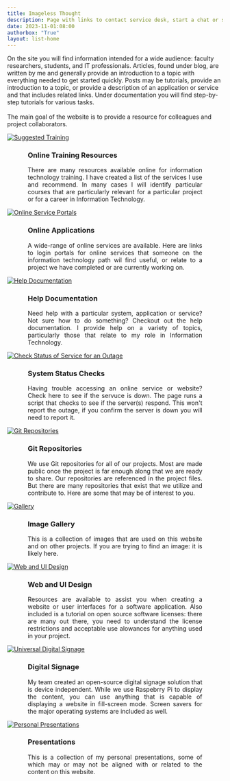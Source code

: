 ```yaml
---
title: Imageless Thought
description: Page with links to contact service desk, start a chat or submit a ticket.
date: 2023-11-01:08:00
authorbox: "True"
layout: list-home
---
```

<p class="welcome-box">On the site you will find information intended for a wide audience: faculty researchers, students, and IT professionals. Articles, found under blog, are written by me and generally provide an introduction to a topic with everything needed to get started quickly. Posts may be tutorials, provide an introduction to a topic, or provide a description of an application or service and that includes related links.  Under documentation you will find step-by-step tutorials for various tasks.<br><br>
The main goal of the website is to provide a resource for colleagues and project collaborators.</p>
<!-- <h1 style="margin: 2.5rem 0;" class="main__title">Projects</h1> -->
<div class="service-desk-container">
<div class="service-desk">
<div class="img-container">
<a href="/mbaggett/training" alt="Suggested Training" title="Suggested Training">
<img src="/mbaggett/gallery/images/training.svg" alt="Suggested Training">
</a>
</div>
<div style="margin: 0 3rem;">
<h3 class="nomobile">Online Training Resources</h3>
<p class="nomobile" style="text-align: justify">There are many resources available online for information technology training.  I have created a list of the services I use and recommend.  In many cases I will identify particular courses that are particularly relevant for a particular project or for a career in Information Technology.</p>
</div>
</div>

<div class="service-desk">
<div class="img-container">
<a href="portals" alt="Online Service Portals" title="Online Service Portals">
<img src="/mbaggett/gallery/images/cloud-computing-blue.svg" alt="Online Service Portals">
</a>
</div>
<div style="margin: 0 3rem;">
<h3 class="nomobile">Online Applications</h3>
<p class="nomobile" style="text-align: justify">A wide-range of online services are available.  Here are links to login portals for online services that someone on the information technology path wil find useful, or relate to a project we have completed or are currently working on.</p>
</div>
</div>

<div class="service-desk">
<div class="img-container">
<a href="documentation" alt="Help Documentation" title="Help Documentation">
<img src="/mbaggett/gallery/images/documentation-blue.svg" alt="Help Documentation">
</a>
</div>
<div style="margin: 0 3rem;">
<h3 class="nomobile">Help Documentation</h3>
<p class="nomobile" style="text-align: justify">Need help with a particular system, application or service? Not sure how to do something? Checkout out the help documentation. I provide help on a variety of topics, particularly those that relate to my role in Information Technology.</p>
</div>
</div>

<div class="service-desk">
<div class="img-container">
<a href="status" alt="Check Status of Service for an Outage" title="Service Status Check">
<img src="/mbaggett/gallery/images/status-check-blue.svg" alt="Check Status of Service for an Outage">
</a>
</div>
<div style="margin: 0 3rem;">
<h3 class="nomobile">System Status Checks</h3>
<p class="nomobile" style="text-align: justify">Having trouble accessing an online service or website?  Check here to see if the servuce is down.  The page runs a script that checks to see if the server(s) respond. This won't report the outage, if you confirm the server is down you will need to report it.</p>
</div>
</div>

<div class="service-desk">
<div class="img-container">
<a href="repositories" alt="Git Repositories" title="Git Repositories">
<img src="/mbaggett/gallery/images/repos-dark.svg" alt="Git Repositories">
</a>
</div>
<div style="margin: 0 3rem;">
<h3 class="nomobile">Git Repositories</h3>
<p class="nomobile" style="text-align: justify">We use Git repositories for all of our projects.  Most are made public once the project is far enough along that we are ready to share. Our repositories are referenced in the project files. But there are many repositories that exist that we utilize and contribute to.  Here are some that may be of interest to you.</p>
</div>
</div>

<div class="service-desk">
<div class="img-container">
<a href="gallery" alt="Gallery" title="Gallery">
<img src="/mbaggett/gallery/images/gallery1.svg" alt="Gallery">
</a>
</div>
<div style="margin: 0 3rem;">
<h3 class="nomobile">Image Gallery</h3>
<p class="nomobile" style="text-align: justify">This is a collection of images that are used on this website and on other projects.  If you are trying to find an image: it is likely here.</p>
</div>
</div>

<div class="service-desk">
<div class="img-container">
<a href="ui" alt="Web and UI Design" title="Web and UI Design">
<img src="/mbaggett/gallery/images/webdesign.svg" alt="Web and UI Design">
</a>
</div>
<div style="margin: 0 3rem;">
<h3 class="nomobile">Web and UI Design</h3>
<p class="nomobile" style="text-align: justify">Resources are available to assist you when creating a website or user interfaces for a software application.  Also included is a tutorial on open source software licenses: there are many out there, you need to understand the license restrictions and acceptable use alowances for anything used in your project.</p>
</div>
</div>

<div class="service-desk">
<div class="img-container">
<a href="/mbaggett/blog/digital-signage/" alt="Universal Digital Signage" title="Universal Digital Signage">
<img src="/mbaggett/gallery/images/digital-sign.svg" alt="Universal Digital Signage">
</a>
</div>
<div style="margin: 0 3rem;">
<h3 class="nomobile">Digital Signage</h3>
<p class="nomobile" style="text-align: justify">My team created an open-source digital signage solution that is device independent.  While we use Raspebrry Pi to display the content, you can use anything that is capable of displaying a website in fill-screen mode. Screen savers for the major operating systems are included as well.</p>
</div>
</div>

<div class="service-desk">
<div class="img-container">
<a href="presents" alt="Personal Presentations" title="Personal Presentations">
<img src="/mbaggett/gallery/images/presents.svg" alt="Personal Presentations">
</a>
</div>
<div style="margin: 0 3rem;">
<h3 class="nomobile">Presentations</h3>
<p class="nomobile" style="text-align: justify">This is a collection of my personal presentations, some of which may or may not be aligned with or related to the content on this website.</p>
</div>
</div>

</div> 
<style>
.list__item {
    display: none;
} 
</style>